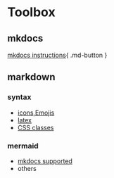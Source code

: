 # Toolbox
## mkdocs
[mkdocs instructions](https://squidfunk.github.io/mkdocs-material/){ .md-button }
## markdown
### syntax
* [icons,Emojis](https://squidfunk.github.io/mkdocs-material/reference/icons-emojis/)
* [latex](https://latex-tutorial.com/tutorials/amsmath/)
* [CSS classes](*)
### mermaid
* [mkdocs supported](https://squidfunk.github.io/mkdocs-material/reference/diagrams/)
* others